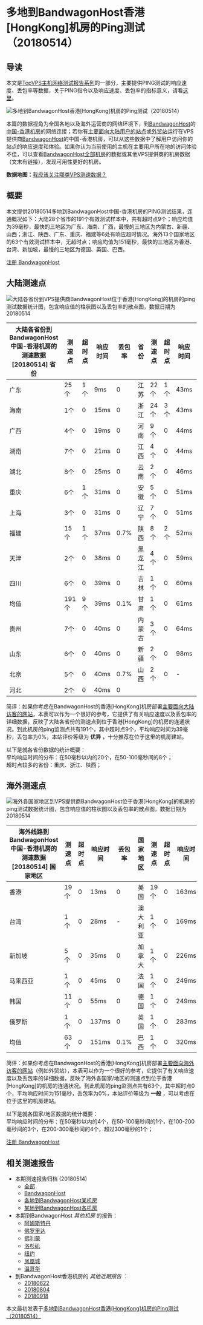 #  多地到BandwagonHost香港[HongKong]机房的Ping测试（20180514） 

## 导读

本文是[TopVPS主机网络测试报告系列](https://vps123.top/pingtest)的一部分，主要提供PING测试的响应速度、丢包率等数据，关于PING指令以及响应速度、丢包率的指标意义，请看[这里](https://vps123.top/what-is-ping.html)。

![多地到BandwagonHost香港\[HongKong\]机房的Ping测试（20180514）](/images/thumbnails/to_bwg_HongKong.png)

本篇的数据视角为全国各地以及海外运营商的网络环境下，到[BandwagonHost](https://vps123.top/go/bwg)的[中国-香港机房](https://vps123.top/bandwagon-facilities.html#hongkong)的网络连接；若你有[主要面向大陆用户的站点](https://vps123.top/website-for-mainland-users.html)或[外贸站](https://vps123.top/website-for-internation-trade.html)运行在VPS提供商[BandwagonHost](https://vps123.top/go/bwg)的中国-香港机房，可以从这些数据中了解用户访问你的站点的响应速度和体验。如果你认为当前使用的主机在主要用户所在地的访问体验不佳，可以查看[BandwagonHost全部机房](/bandwagon/isp/china/20180514-bandwagon-isp-china.md)的数据或其他VPS提供商的机房数据（文末有链接），发现可用性更好的机房。

**数据地图：**[我应该关注哪类VPS测速数据？](https://vps123.top/find-pingtest-data-you-need.html)

## 概要

本文提供20180514多地到BandwagonHost中国-香港机房的PING测试结果，连通概况如下：大陆28个省市的191个有效测试样本中，共有超时点9个；响应均值为39毫秒，最快的三地区为广东、海南、广西，最慢的三地区为内蒙古、新疆、山西；浙江、陕西、广东、重庆、福建等6处有响应超时情况。海外13个国家地区的63个有效测试样本中，无超时点；响应均值为151毫秒，最快的三地区为香港、台湾、新加坡，最慢的三地区为德国、英国、巴西。

[注册 BandwagonHost](https://vps123.top/go/bwg/_btn1)

## 大陆测速点

![大陆各省份到VPS提供商BandwagonHost位于香港\[HongKong\]的机房的ping测试数据统计图，包含响应值的柱状图以及丢包率的散点图，数据日期为20180514](/images/pingtests/bwg_20180514/plot_idc_bwg_china-hongkong_20180514_mainland.png)

大陆各省份到BandwagonHost中国-香港机房的测速数据 [20180514] 省份 | 测速点 | 超时点 | 响应时间 | 丢包率 | 省份 | 测速点 | 超时点 | 响应时间 | 丢包率  
---|---|---|---|---|---|---|---|---|---  
广东 | 25个 | 1个 | 9ms | 0 | 江苏 | 22个 | 1个 | 43ms | 0  
海南 | 1个 | 0 | 15ms | 0 | 浙江 | 24个 | 3个 | 43ms | 0  
广西 | 4个 | 0 | 19ms | 0 | 河南 | 9个 | 0 | 44ms | 0  
湖南 | 7个 | 0 | 21ms | 0 | 江西 | 4个 | 0 | 44ms | 0  
湖北 | 8个 | 0 | 25ms | 0 | 云南 | 2个 | 0 | 46ms | 0  
重庆 | 6个 | 1个 | 31ms | 0 | 安徽 | 5个 | 0 | 51ms | 0  
上海 | 3个 | 0 | 31ms | 0 | 辽宁 | 7个 | 0 | 51ms | 0  
福建 | 15个 | 1个 | 37ms | 0.7% | 陕西 | 8个 | 2个 | 52ms | 0  
天津 | 2个 | 0 | 38ms | 0 | 黑龙江 | 4个 | 0 | 59ms | 0  
四川 | 6个 | 0 | 39ms | 0 | 吉林 | 1个 | 0 | 60ms | 0  
均值 | 191个 | 9个 | 39ms | 0.1% | 甘肃 | 1个 | 0 | 61ms | 0  
贵州 | 7个 | 0 | 40ms | 0 | 内蒙古 | 3个 | 0 | 64ms | 0  
山东 | 6个 | 0 | 40ms | 0 | 新疆 | 2个 | 0 | 98ms | 0  
北京 | 5个 | 0 | 40ms | 0.7% | 山西 | 2个 | 0 | - | -  
河北 | 2个 | 0 | 40ms | 0 |  |  |  |  |   
  
简评：如果你考虑在BandwagonHost的香港[HongKong]机房部署[主要面向大陆访客的网站](website-for-mainland-users.html)，本表可以作为一个很好的参考，它提供了有关响应速度以及丢包率的详细数据，反映了大陆各省份的测速点到位于香港[HongKong]的机房的连通状况。到此机房的ping监测点共有191个，其中超时点9个，平均响应时间为39毫秒，丢包率为0%，本站评价等级为 **优异** ，十分推荐在位于这里的机房建站。

以下是就各省份数据的统计概要：  
平均响应时间的分布：在50毫秒以内的20个，在50-100毫秒间的8个；  
超时点较多的省份：重庆、浙江、陕西；

## 海外测速点

![海外各国家地区到VPS提供商BandwagonHost位于香港\[HongKong\]的机房的ping测试数据统计图，包含响应值的柱状图以及丢包率的散点图，数据日期为20180514](/images/pingtests/bwg_20180514/plot_idc_bwg_china-hongkong_20180514_overseas.png)

海外线路到BandwagonHost中国-香港机房的测速数据 [20180514] 国家地区 | 测速点 | 超时点 | 响应时间 | 丢包率 | 国家地区 | 测速点 | 超时点 | 响应时间 | 丢包率  
---|---|---|---|---|---|---|---|---|---  
香港 | 19个 | 0 | 13ms | 0 | 美国 | 19个 | 0 | 163ms | 0.7%  
台湾 | 1个 | 0 | 28ms | - | 澳大利亚 | 1个 | 0 | 169ms | 0  
新加坡 | 5个 | 0 | 35ms | 0 | 加拿大 | 1个 | 0 | 226ms | -  
马来西亚 | 1个 | 0 | 45ms | 0 | 法国 | 1个 | 0 | 249ms | 0  
韩国 | 11个 | 0 | 55ms | 0 | 德国 | 1个 | 0 | 249ms | 0  
俄罗斯 | 1个 | 0 | 137ms | 0 | 英国 | 1个 | 0 | 283ms | 0  
均值 | 63个 | 0 | 151ms | 0.1% | 巴西 | 1个 | 0 | 320ms | 0  
  
简评：如果你考虑在BandwagonHost的香港[HongKong]机房部署[主要面向海外访客的网站](https://vps123.top/website-for-internation-trade.html)（例如外贸站），本表可以作为一个很好的参考，它提供了有关响应速度以及丢包率的详细数据，反映了海外各国家/地区的测速点到位于香港[HongKong]的机房的连通状况。到此机房的ping监测点共有63个，其中超时点0个，平均响应时间为151毫秒，丢包率为0%，本站评价等级为 **一般** ，可以考虑在位于这里的机房建站。

以下是就各国家/地区数据的统计概要：  
平均响应时间的分布：在50毫秒以内的4个，在50-100毫秒间的1个，在100-200毫秒间的3个，在200-300毫秒间的4个，超过300毫秒的1个；

[注册 BandwagonHost](https://vps123.top/go/bwg/_btn2)

## 相关测速报告

  * 本期测速报告归档 (20180514) 
    * [全部](https://vps123.top/pingtests/20180514 "本期各VPS提供商全部测速报告")
    * [BandwagonHost](https://vps123.top/pingtests/idc-bandwagon/20180514 "本期BandwagonHost的全部测速报告")
    * [各地到BandwagonHost某机房](https://vps123.top/pingtests/idc-bandwagon/isp-global/20180514 "以BandwagonHost某机房为关注对象的视角，横向比较大陆各省份、海外各国家地区")
    * [某地到BandwagonHost各机房](https://vps123.top/pingtests/idc-bandwagon/facility-all/20180514 "以大陆某省份为关注对象的视角，横向比较BandwagonHost各机房")
  * 本期到BandwagonHost _其他机房_ 的报告： 
    * [阿姆斯特丹](/bandwagon/idc/amsterdam/20180514-bandwagon-idc-amsterdam.md "多地到BandwagonHost阿姆斯特丹机房的Ping测试 20180514")
    * [佛罗里达](/bandwagon/idc/florida/20180514-bandwagon-idc-florida.md "多地到BandwagonHost佛罗里达机房的Ping测试 20180514")
    * [佛利蒙](/bandwagon/idc/fremont/20180514-bandwagon-idc-fremont.md "多地到BandwagonHost佛利蒙机房的Ping测试 20180514")
    * [洛杉矶](/bandwagon/idc/losangeles/20180514-bandwagon-idc-losangeles.md "多地到BandwagonHost洛杉矶机房的Ping测试 20180514")
    * [纽约](/bandwagon/idc/newyork/20180514-bandwagon-idc-newyork.md "多地到BandwagonHost纽约机房的Ping测试 20180514")
    * [凤凰城](/bandwagon/idc/phoenix/20180514-bandwagon-idc-phoenix.md "多地到BandwagonHost凤凰城机房的Ping测试 20180514")
    * [温哥华](/bandwagon/idc/vancouver/20180514-bandwagon-idc-vancouver.md "多地到BandwagonHost温哥华机房的Ping测试 20180514")
  * 到BandwagonHost香港机房的 _其他近期报告_ ： 
    * [20180622](/bandwagon/idc/hongkong/20180622-bandwagon-idc-hongkong.md "多地到BandwagonHost香港机房的Ping测试 20180622")
    * [20180804](/bandwagon/idc/hongkong/20180804-bandwagon-idc-hongkong.md "多地到BandwagonHost香港机房的Ping测试 20180804")
    * [20180918](/bandwagon/idc/hongkong/20180918-bandwagon-idc-hongkong.md "多地到BandwagonHost香港机房的Ping测试 20180918")



本文最初发表于[多地到BandwagonHost香港[HongKong]机房的Ping测试（20180514）](https://vps123.top/pingtest/20180514-bandwagon-idc-hongkong.html)
